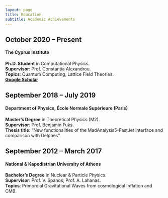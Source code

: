 ```yaml
---
layout: page
title: Education
subtitle: Academic Achievements
---
```


## October 2020 – Present  
#### The Cyprus Institute
**Ph.D. Student** in Computational Physics.  
**Supervisor**: Prof. Constantia Alexandrou.  
**Topics**: Quantum Computing, Lattice Field Theories.  
**[Google Scholar](https://scholar.google.com/citations?user=lcZsTwEAAAAJ&hl=el)**

## September 2018 – July 2019  
#### Department of Physics, École Normale Supérieure (Paris)   
**Master’s Degree** in Theoretical Physics (M2).  
**Supervisor**: Prof. Benjamin Fuks.  
**Thesis title**: “New functionalities of the MadAnalysis5-FastJet interface and comparison with Delphes”.

## September 2012 – March 2017  
#### National & Kapodistrian University of Athens  
**Bachelor’s Degree** in Nuclear & Particle Physics.  
**Supervisor**: Prof. V. Spanos, Prof. A. Lahanas.  
**Topics**: Primordial Gravitational Waves from cosmological Inflation and CMB.  
